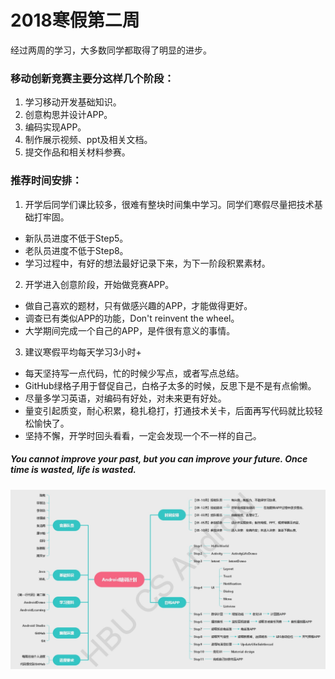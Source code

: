 # 2018寒假第二周
经过两周的学习，大多数同学都取得了明显的进步。

### 移动创新竞赛主要分这样几个阶段：
1. 学习移动开发基础知识。
2. 创意构思并设计APP。
3. 编码实现APP。
4. 制作展示视频、ppt及相关文档。
5. 提交作品和相关材料参赛。

### 推荐时间安排：
1. 开学后同学们课比较多，很难有整块时间集中学习。同学们寒假尽量把技术基础打牢固。
- 新队员进度不低于Step5。
- 老队员进度不低于Step8。
- 学习过程中，有好的想法最好记录下来，为下一阶段积累素材。
2. 开学进入创意阶段，开始做竞赛APP。
- 做自己喜欢的题材，只有做感兴趣的APP，才能做得更好。
- 调查已有类似APP的功能，Don't reinvent the wheel。 
- 大学期间完成一个自己的APP，是件很有意义的事情。
3. 建议寒假平均每天学习3小时+
- 每天坚持写一点代码，忙的时候少写点，或者写点总结。
- GitHub绿格子用于督促自己，白格子太多的时候，反思下是不是有点偷懒。
- 尽量多学习英语，对编码有好处，对未来更有好处。
- 量变引起质变，耐心积累，稳扎稳打，打通技术关卡，后面再写代码就比较轻松愉快了。
- 坚持不懈，开学时回头看看，一定会发现一个不一样的自己。

##### You cannot improve your past, but you can improve your future. Once time is wasted, life is wasted.

![](https://github.com/TrainingPlan/Training/raw/master/%E5%9F%B9%E8%AE%AD%E8%AE%A1%E5%88%92.jpg)
